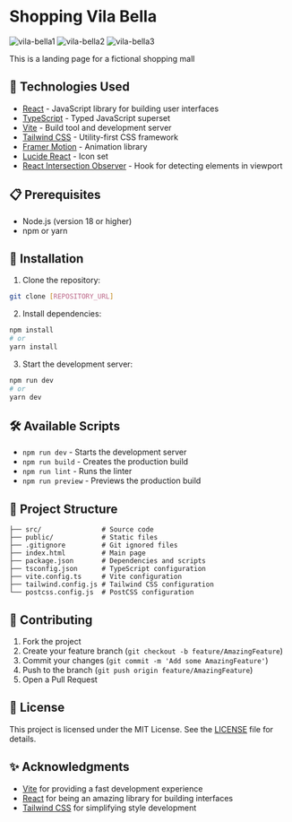 # Shopping Vila Bella

![vila-bella1](https://github.com/user-attachments/assets/e6dc10d0-41e7-4fd1-9e1d-8ba0fd8bcc7b)
![vila-bella2](https://github.com/user-attachments/assets/fe0d3e1c-1e97-4544-91a5-332f9c903b77)
![vila-bella3](https://github.com/user-attachments/assets/79bdb874-3126-41fc-8c18-8dc83663d2b7)

This is a landing page for a fictional shopping mall

## 🚀 Technologies Used

- [React](https://react.dev/) - JavaScript library for building user interfaces
- [TypeScript](https://www.typescriptlang.org/) - Typed JavaScript superset
- [Vite](https://vitejs.dev/) - Build tool and development server
- [Tailwind CSS](https://tailwindcss.com/) - Utility-first CSS framework
- [Framer Motion](https://www.framer.com/motion/) - Animation library
- [Lucide React](https://lucide.dev/) - Icon set
- [React Intersection Observer](https://github.com/thebuilder/react-intersection-observer) - Hook for detecting elements in viewport

## 📋 Prerequisites

- Node.js (version 18 or higher)
- npm or yarn

## 🔧 Installation

1. Clone the repository:
```bash
git clone [REPOSITORY_URL]
```

2. Install dependencies:
```bash
npm install
# or
yarn install
```

3. Start the development server:
```bash
npm run dev
# or
yarn dev
```

## 🛠️ Available Scripts

- `npm run dev` - Starts the development server
- `npm run build` - Creates the production build
- `npm run lint` - Runs the linter
- `npm run preview` - Previews the production build

## 📁 Project Structure

```
├── src/               # Source code
├── public/            # Static files
├── .gitignore         # Git ignored files
├── index.html         # Main page
├── package.json       # Dependencies and scripts
├── tsconfig.json      # TypeScript configuration
├── vite.config.ts     # Vite configuration
├── tailwind.config.js # Tailwind CSS configuration
└── postcss.config.js  # PostCSS configuration
```

## 🤝 Contributing

1. Fork the project
2. Create your feature branch (`git checkout -b feature/AmazingFeature`)
3. Commit your changes (`git commit -m 'Add some AmazingFeature'`)
4. Push to the branch (`git push origin feature/AmazingFeature`)
5. Open a Pull Request

## 📝 License

This project is licensed under the MIT License. See the [LICENSE](LICENSE) file for details.

## ✨ Acknowledgments

- [Vite](https://vitejs.dev/) for providing a fast development experience
- [React](https://react.dev/) for being an amazing library for building interfaces
- [Tailwind CSS](https://tailwindcss.com/) for simplifying style development
